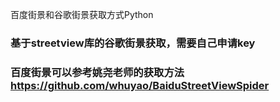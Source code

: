 百度街景和谷歌街景获取方式Python

### 基于streetview库的谷歌街景获取，需要自己申请key
### 百度街景可以参考姚尧老师的获取方法 https://github.com/whuyao/BaiduStreetViewSpider
